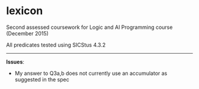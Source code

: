 # lexicon

Second assessed coursework for Logic and AI Programming course
(December 2015)

All predicates tested using SICStus 4.3.2

---

**Issues**:
  - My answer to Q3a,b does not currently use an accumulator as suggested in the spec
